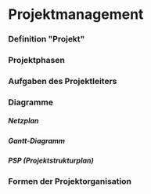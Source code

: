 # **Projektmanagement**

### **Definition "Projekt"**

### **Projektphasen**

### **Aufgaben des Projektleiters**

### **Diagramme**

##### **Netzplan**

##### **Gantt-Diagramm**

##### **PSP (Projektstrukturplan)**

### **Formen der Projektorganisation**
